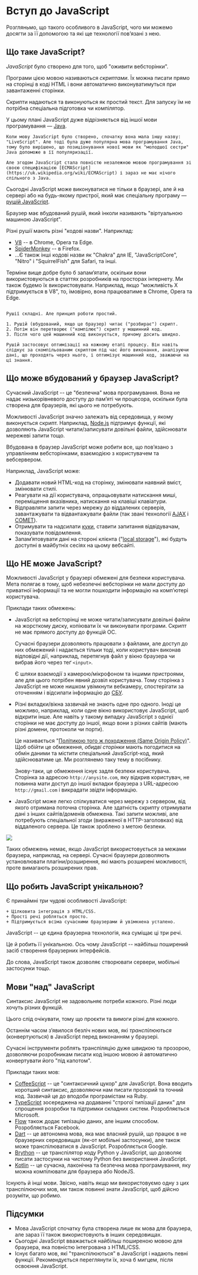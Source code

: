 # Вступ до JavaScript

Розгляньмо, що такого особливого в JavaScript, чого ми можемо досягти за її допомогою та які ще технології пов’язані з нею.

## Що таке JavaScript?

*JavaScript* було створено для того, щоб "оживити вебсторінки".

Програми цією мовою називаються *скриптами*. Їх можна писати прямо на сторінці в коді HTML і вони автоматично виконуватимуться при завантаженні сторінки.

Скрипти надаються та виконуються як простий текст. Для запуску їм не потрібна спеціальна підготовка чи компілятор.

У цьому плані JavaScript дуже відрізняється від іншої мови програмування — [Java](https://uk.wikipedia.org/wiki/Java).

```smart header="Чому цю мову називають <u>Java</u>Script?"
Коли мову JavaScript було створено, спочатку вона мала іншу назву: "LiveScript". Але тоді була дуже популярна мова програмування Java, тому було вирішено, що позиціонування нової мови як "молодшої сестри" Java допоможе в її популяризації.

Але згодом JavaScript стала повністю незалежною мовою програмування зі своєю специфікацією [ECMAScript](https://uk.wikipedia.org/wiki/ECMAScript) і зараз не має нічого спільного з Java.
```

Сьогодні JavaScript може виконуватися не тільки в браузері, але й на сервері або на будь-якому пристрої, який має спеціальну програму — [рушій JavaScript](https://uk.wikipedia.org/wiki/Рушій_JavaScript).

Браузер має вбудований рушій, який інколи називають "віртуальною машиною JavaScript".

Різні рушії мають різні "кодові назви". Наприклад:

- [V8](https://uk.wikipedia.org/wiki/V8_(рушій_JavaScript)) -- в Chrome, Opera та Edge.
- [SpiderMonkey](https://uk.wikipedia.org/wiki/SpiderMonkey) -- в Firefox.
- ...Є також інші кодові назви як "Chakra" для IE, "JavaScriptCore", "Nitro" і "SquirrelFish" для Safari, та інші.

Терміни вище добре було б запам’ятати, оскільки вони використовуються в статтях розробників на просторах інтернету. Ми також будемо їх використовувати. Наприклад, якщо "можливість X підтримується в V8", то, імовірно, вона працюватиме в Chrome, Opera та Edge.

```smart header="Як рушії працюють?"

Рушії складні. Але принцип роботи простий.

1. Рушій (вбудований, якщо це браузер) читає ("розбирає") скрипт.
2. Потім він перетворює ("компілює") скрипт у машинний код.
3. Після чого цей машинний код виконується, причому досить швидко.

Рушій застосовує оптимізації на кожному етапі процесу. Він навіть слідкує за скомпільованим скриптом під час його виконання, аналізуючи дані, що проходять через нього, і оптимізує машинний код, зважаючи на ці знання.
```

## Що може вбудований у браузер JavaScript?

Сучасний JavaScript -- це "безпечна" мова програмування. Вона не надає низькорівневого доступу до пам’яті чи процесора, оскільки була створена для браузерів, які цього не потребують.

Можливості JavaScript значно залежать від середовища, у якому виконується скрипт. Наприклад, [Node.js](https://uk.wikipedia.org/wiki/Node.js) підтримує функції, які дозволяють JavaScript читати/записувати довільні файли, здійснювати мережеві запити тощо.

Вбудована в браузер JavaScript може робити все, що пов’язано з управлінням вебсторінками, взаємодією з користувачем та вебсервером.

Наприклад, JavaScript може:

- Додавати новий HTML-код на сторінку, змінювати наявний вміст, змінювати стилі.
- Реагувати на дії користувача, опрацьовувати натискання миші, переміщення вказівника, натискання на клавіші клавіатури.
- Відправляти запити через мережу до віддалених серверів, завантажувати та відвантажувати файли (так звані технології [AJAX](https://uk.wikipedia.org/wiki/AJAX) і [COMET](https://uk.wikipedia.org/wiki/Comet_(програмування))).
- Отримувати та надсилати [куки](https://uk.wikipedia.org/wiki/Куки), ставити запитання відвідувачам, показувати повідомлення.
- Запам’ятовувати дані на стороні клієнта ("[local storage](https://developer.mozilla.org/uk/docs/Web/API/Window/localStorage)"), які будуть доступні в майбутніх сесіях на цьому вебсайті.

## Що НЕ може JavaScript?

Можливості JavaScript у браузері обмежені для безпеки користувача. Мета полягає в тому, щоб небезпечні вебсторінки не мали доступу до приватної інформації та не могли пошкодити інформацію на комп’ютері користувача.

Приклади таких обмежень:

- JavaScript на вебсторінці не може читати/записувати довільні файли на жорсткому диску, копіювати їх чи виконувати програми. Скрипт не має прямого доступу до функцій ОС.

    Сучасні браузери дозволяють працювати з файлами, але доступ до них обмежений і надається тільки тоді, коли користувач виконав відповідні дії, наприклад, перетягнув файл у вікно браузера чи вибрав його через теґ `<input>`.

    Є шляхи взаємодії з камерою/мікрофоном та іншими пристроями, але для цього потрібен явний дозвіл користувача. Тому сторінка з JavaScript не може нишком увімкнути вебкамеру, спостерігати за оточенням і відсилати інформацію до [СБУ](https://uk.wikipedia.org/wiki/Служба_безпеки_України).
- Різні вкладки/вікна зазвичай не знають одне про одного. Іноді це можливо, наприклад, коли одне вікно використовує JavaScript, щоб відкрити інше. Але навіть у такому випадку JavaScript з однієї сторінки не має доступу до іншої, якщо вони з різних сайтів (мають різні домени, протоколи чи порти).

    Це називається "[Політикою того ж походження (Same Origin Policy)](https://uk.wikipedia.org/wiki/Політика_того_ж_походження)". Щоб обійти це обмеження, *обидві сторінки* мають погодитися на обмін даними та містити спеціальний JavaScript-код, який здійснюватиме це. Ми розглянемо таку тему в посібнику.

    Знову-таки, це обмеження існує задля безпеки користувача. Сторінка за адресою `http://anysite.com`, яку відкрив користувач, не повинна мати доступ до іншої вкладки браузера з URL-адресою `http://gmail.com` і викрадати звідти інформацію.
- JavaScript може легко спілкуватися через мережу з сервером, від якого отримана поточна сторінка. Але здатність скрипту отримувати дані з інших сайтів/доменів обмежена. Такі запити можливі, але потребують спеціальної згоди (вираженої в HTTP-заголовках) від віддаленого сервера. Це також зроблено з метою безпеки.

![](limitations.svg)

Таких обмежень немає, якщо JavaScript використовується за межами браузера, наприклад, на сервері. Сучасні браузери дозволяють установлювати плагіни/розширення, які мають розширені можливості, проте вимагають розширених прав.

## Що робить JavaScript унікальною?

Є принаймні *три* чудові особливості JavaScript:

```compare
+ Цілковита інтеграція з HTML/CSS.
+ Прості речі робляться просто.
+ Підтримується всіма сучасними браузерами й увімкнена усталено.
```
JavaScript -- це єдина браузерна технологія, яка суміщає ці три речі.

Це й робить її унікальною. Ось чому JavaScript -- найбільш поширений засіб створення браузерних інтерфейсів.

До слова, JavaScript також дозволяє створювати сервери, мобільні застосунки тощо.

## Мови "над" JavaScript

Синтаксис JavaScript не задовольняє потреби кожного. Різні люди хочуть різних функцій.

Цього слід очікувати, тому що проєкти та вимоги різні для кожного.

Останнім часом з’явилося безліч нових мов, які *транспілюються* (конвертуються) в JavaScript перед виконанням у браузері.

Сучасні інструменти роблять транспіляцію дуже швидкою та прозорою, дозволяючи розробникам писати код іншою мовою й автоматично конвертувати його "під капотом".

Приклади таких мов:

- [CoffeeScript](http://coffeescript.org/) -- це "синтаксичний цукор" для JavaScript. Вона вводить коротший синтаксис, дозволяючи нам писати прозорий та точний код. Зазвичай це до вподоби програмістам на Ruby.
- [TypeScript](http://www.typescriptlang.org/) зосереджена на додаванні "строгої типізації даних" для спрощення розробки та підтримки складних систем. Розробляється Microsoft.
- [Flow](http://flow.org/) також додає типізацію даних, але іншим способом. Розробляється Facebook.
- [Dart](https://dart.dev/) -- це автономна мова, яка має власний рушій, що працює в не браузерних середовищах (як-от мобільні застосунки), але також може транспілюватися в JavaScript. Розробляється Google.
- [Brython](https://brython.info/) -- це транспілятор коду Python у JavaScript, що дозволяє писати застосунки на чистому Python без використання JavaScript.
- [Kotlin](https://kotlinlang.org/docs/js-overview.html) -- це сучасна, лаконічна та безпечна мова програмування, яку можна компілювати для браузера або NodeJS.

Існують й інші мови. Звісно, навіть якщо ми використовуємо одну з цих транспілюючих мов, ми також повинні знати JavaScript, щоб дійсно розуміти, що робимо.

## Підсумки

- Мова JavaScript спочатку була створена лише як мова для браузера, але зараз її також використовують в інших середовищах.
- Сьогодні JavaScript вважається найбільш поширеною мовою для браузера, яка повністю інтегрована з HTML/CSS.
- Існує багато мов, які "транспілюються" в JavaScript і надають певні функції. Рекомендується переглянути їх, хоча б мигцем, після освоєння JavaScript.
